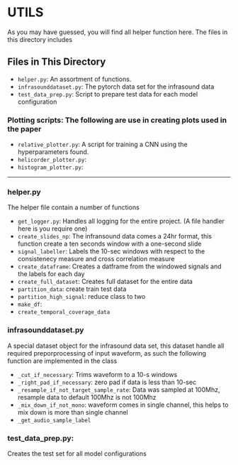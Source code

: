 # UTILS

As you may have guessed, you will find all helper function here. The files in this directory includes

## Files in This Directory

- `helper.py`: An assortment of functions.
- `infrasounddataset.py`: The pytorch data set for the infrasound data
- `test_data_prep.py`: Script to prepare test data for each model configuration  

### Plotting scripts: The following are use in creating plots used in the paper
- `relative_plotter.py`: A script for training a CNN using the hyperparameters found.
- `helicorder_plotter.py`:
- `histogram_plotter.py`:
---

### helper.py
The helper file contain a number of functions 
- `get_logger.py`: Handles all logging for the entire project. (A file handler here is you require one)
- `create_slides_np`: The infransound data comes a 24hr format, this function create a ten seconds window with a one-second slide
- `signal_labeller`: Labels the 10-sec windows with respect to the consistenecy measure  and cross correlation measure 
- `create_dataframe`: Creates a datframe from the windowed signals and the labels for each day
- `create_full_dataset`: Creates full dataset for the entire data
- `partition_data`: create train test data 
- `partition_high_signal`: reduce class to two 
- `make_df`:
- `create_temporal_coverage_data`


### infrasounddataset.py

A special dataset object for the infrasound data set, this dataset handle all required preporprocessing of input waveform, as such the following function are implemented in the class
- `_cut_if_necessary`: Trims waveform to a 10-s windows
- `_right_pad_if_necessary`: zero pad if data is less than 10-sec
- `_resample_if_not_target_sample_rate`: Data was sampled at 100Mhz, resample data to default 100Mhz is not 100Mhz
- `_mix_down_if_not_mono`: waveform comes in single channel, this helps to mix down is more than single channel
- `_get_audio_sample_label`


### test_data_prep.py: 
Creates the test set for all model configurations